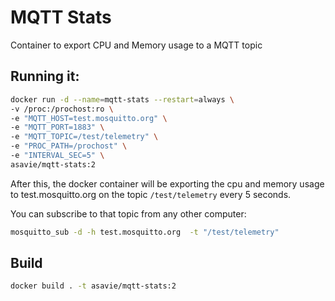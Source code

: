 # MQTT Stats

Container to export CPU and Memory usage to a MQTT topic

## Running it:
```bash
docker run -d --name=mqtt-stats --restart=always \
-v /proc:/prochost:ro \
-e "MQTT_HOST=test.mosquitto.org" \
-e "MQTT_PORT=1883" \
-e "MQTT_TOPIC=/test/telemetry" \
-e "PROC_PATH=/prochost" \
-e "INTERVAL_SEC=5" \
asavie/mqtt-stats:2
```

After this, the docker container will be exporting the cpu and memory usage to test.mosquitto.org on the topic `/test/telemetry` every 5 seconds.  

You can subscribe to that topic from any other computer:
```bash
mosquitto_sub -d -h test.mosquitto.org  -t "/test/telemetry"
```


## Build
```bash
docker build . -t asavie/mqtt-stats:2
```